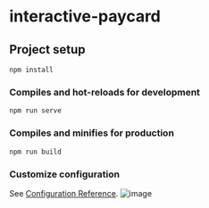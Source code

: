 # interactive-paycard

## Project setup
```
npm install
```

### Compiles and hot-reloads for development
```
npm run serve
```

### Compiles and minifies for production
```
npm run build
```

### Customize configuration
See [Configuration Reference](https://cli.vuejs.org/config/).
![image](https://user-images.githubusercontent.com/65922544/184656601-814fcf41-6a93-42bf-86d9-c8f8a6c7a0ca.png)
